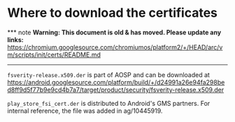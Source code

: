 # Where to download the certificates

*** note
**Warning: This document is old & has moved.  Please update any links:**<br>
https://chromium.googlesource.com/chromiumos/platform2/+/HEAD/arc/vm/scripts/init/certs/README.md
***

`fsverity-release.x509.der` is part of AOSP and can be downloaded at
https://android.googlesource.com/platform/build/+/d24991a26e94fa298bed8ff9d5f77b9e9cd4b7a7/target/product/security/fsverity-release.x509.der

`play_store_fsi_cert.der` is distributed to Android's GMS partners. For internal
reference, the file was added in ag/10445919.
